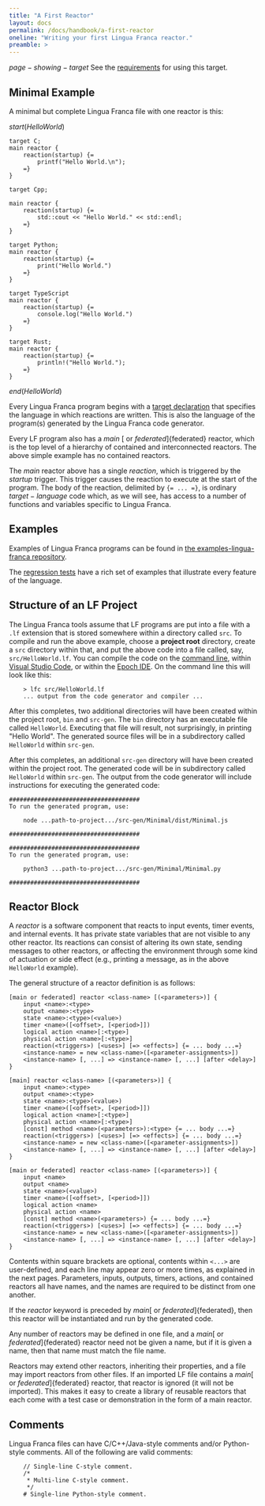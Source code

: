 ```yaml
---
title: "A First Reactor"
layout: docs
permalink: /docs/handbook/a-first-reactor
oneline: "Writing your first Lingua Franca reactor."
preamble: >
---
```


$page-showing-target$
See the [requirements](/docs/handbook/target-language-details#requirements) for using this target.

## Minimal Example

A minimal but complete Lingua Franca file with one reactor is this:

$start(HelloWorld)$

```lf-c
target C;
main reactor {
    reaction(startup) {=
        printf("Hello World.\n");
    =}
}
```

```lf-cpp
target Cpp;

main reactor {
    reaction(startup) {=
        std::cout << "Hello World." << std::endl;
    =}
}

```

```lf-py
target Python;
main reactor {
    reaction(startup) {=
        print("Hello World.")
    =}
}
```

```lf-ts
target TypeScript
main reactor {
    reaction(startup) {=
        console.log("Hello World.")
    =}
}

```

```lf-rs
target Rust;
main reactor {
    reaction(startup) {=
        println!("Hello World.");
    =}
}
```

$end(HelloWorld)$

Every Lingua Franca program begins with a [target declaration](/docs/handbook/target-declaration) that specifies the language in which reactions are written. This is also the language of the program(s) generated by the Lingua Franca code generator.

Every LF program also has a $main$ [ or $federated$]{federated} reactor, which is the top level of a hierarchy of contained and interconnected reactors. The above simple example has no contained reactors.

The $main$ reactor above has a single $reaction$, which is triggered by the $startup$ trigger. This trigger causes the reaction to execute at the start of the program. The body of the reaction, delimited by `{= ... =}`, is ordinary $target-language$ code which, as we will see, has access to a number of functions and variables specific to Lingua Franca.

## Examples

Examples of Lingua Franca programs can be found in [the examples-lingua-franca repository](https://github.com/lf-lang/examples-lingua-franca/tree/main/).

The [regression tests](https://github.com/lf-lang/lingua-franca/tree/master/test/) have a rich set of examples that illustrate every feature of the language.

## Structure of an LF Project

The Lingua Franca tools assume that LF programs are put into a file with a `.lf` extension that is stored somewhere within a directory called `src`. To compile and run the above example, choose a **project root** directory, create a `src` directory within that, and put the above code into a file called, say, `src/HelloWorld.lf`. You can compile the code on the [command line](/docs/handbook/command-line-tools), within [Visual Studio Code](/docs/handbook/code-extension), or within the [Epoch IDE](/docs/handbook/epoch-ide). On the command line this will look like this:

```
    > lfc src/HelloWorld.lf
    ... output from the code generator and compiler ...
```

<div class="lf-c lf-cpp lf-rs">

After this completes, two additional directories will have been created within
the project root, `bin` and `src-gen`. The `bin` directory has an
executable file called `HelloWorld`. Executing that file will result, not
surprisingly, in printing "Hello World". The generated source files will be
in a subdirectory called `HelloWorld` within `src-gen`.

</div>

<div class="lf-ts lf-py">

After this completes, an additional `src-gen` directory will have been created within the project root. The generated code will be in subdirectory called `HelloWorld` within `src-gen`. The output from the code generator will include instructions for executing the generated code:

```lf-ts
#####################################
To run the generated program, use:

    node ...path-to-project.../src-gen/Minimal/dist/Minimal.js

#####################################
```

```lf-py
#####################################
To run the generated program, use:

    python3 ...path-to-project.../src-gen/Minimal/Minimal.py

#####################################
```

</div>

## Reactor Block

A $reactor$ is a software component that reacts to input events, timer events, and internal events. It has private state variables that are not visible to any other reactor. Its reactions can consist of altering its own state, sending messages to other reactors, or affecting the environment through some kind of actuation or side effect (e.g., printing a message, as in the above `HelloWorld` example).

The general structure of a reactor definition is as follows:

<div class="lf-c lf-ts">

```lf
[main or federated] reactor <class-name> [(<parameters>)] {
    input <name>:<type>
    output <name>:<type>
    state <name>:<type>(<value>)
    timer <name>([<offset>, [<period>]])
    logical action <name>[:<type>]
    physical action <name>[:<type>]
    reaction(<triggers>) [<uses>] [=> <effects>] {= ... body ...=}
    <instance-name> = new <class-name>([<parameter-assignments>])
    <instance-name> [, ...] => <instance-name> [, ...] [after <delay>]
}
```

</div>

<div class="lf-cpp lf-rs">

```lf
[main] reactor <class-name> [(<parameters>)] {
    input <name>:<type>
    output <name>:<type>
    state <name>:<type>(<value>)
    timer <name>([<offset>, [<period>]])
    logical action <name>[:<type>]
    physical action <name>[:<type>]
    [const] method <name>(<parameters>):<type> {= ... body ...=}
    reaction(<triggers>) [<uses>] [=> <effects>] {= ... body ...=}
    <instance-name> = new <class-name>([<parameter-assignments>])
    <instance-name> [, ...] => <instance-name> [, ...] [after <delay>]
}
```

</div>

<div class="lf-py">

```lf
[main or federated] reactor <class-name> [(<parameters>)] {
    input <name>
    output <name>
    state <name>(<value>)
    timer <name>([<offset>, [<period>]])
    logical action <name>
    physical action <name>
    [const] method <name>(<parameters>) {= ... body ...=}
    reaction(<triggers>) [<uses>] [=> <effects>] {= ... body ...=}
    <instance-name> = new <class-name>([<parameter-assignments>])
    <instance-name> [, ...] => <instance-name> [, ...] [after <delay>]
}
```

</div>

Contents within square brackets are optional, contents within `<...>` are user-defined, and each line may appear zero or more times, as explained in the next pages. Parameters, inputs, outputs, timers, actions, and contained reactors all have names, and the names are required to be distinct from one another.

If the $reactor$ keyword is preceded by $main$[ or $federated$]{federated}, then this reactor will be instantiated and run by the generated code.

Any number of reactors may be defined in one file, and a $main$[ or $federated$]{federated} reactor need not be given a name, but if it is given a name, then that name must match the file name.

Reactors may extend other reactors, inheriting their properties, and a file may import reactors from other files. If an imported LF file contains a $main$[ or $federated$]{federated} reactor, that reactor is ignored (it will not be imported). This makes it easy to create a library of reusable reactors that each come with a test case or demonstration in the form of a main reactor.

## Comments

Lingua Franca files can have C/C++/Java-style comments and/or Python-style comments. All of the following are valid comments:

```lf
    // Single-line C-style comment.
    /*
     * Multi-line C-style comment.
     */
    # Single-line Python-style comment.
```
